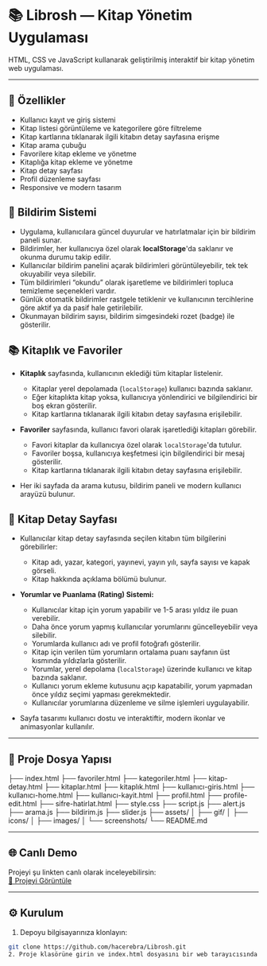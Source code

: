 # 📚 Librosh — Kitap Yönetim Uygulaması
HTML, CSS ve JavaScript kullanarak geliştirilmiş interaktif bir kitap yönetim web uygulaması.

---

## 🚀 Özellikler
- Kullanıcı kayıt ve giriş sistemi
- Kitap listesi görüntüleme ve kategorilere göre filtreleme
- Kitap kartlarına tıklanarak ilgili kitabın detay sayfasına erişme
- Kitap arama çubuğu
- Favorilere kitap ekleme ve yönetme
- Kitaplığa kitap ekleme ve yönetme
- Kitap detay sayfası
- Profil düzenleme sayfası
- Responsive ve modern tasarım

## 🔔 Bildirim Sistemi
- Uygulama, kullanıcılara güncel duyurular ve hatırlatmalar için bir bildirim paneli sunar.
- Bildirimler, her kullanıcıya özel olarak **localStorage**'da saklanır ve okunma durumu takip edilir.
- Kullanıcılar bildirim panelini açarak bildirimleri görüntüleyebilir, tek tek okuyabilir veya silebilir.
- Tüm bildirimleri “okundu” olarak işaretleme ve bildirimleri topluca temizleme seçenekleri vardır.
- Günlük otomatik bildirimler rastgele tetiklenir ve kullanıcının tercihlerine göre aktif ya da pasif hale getirilebilir.
- Okunmayan bildirim sayısı, bildirim simgesindeki rozet (badge) ile gösterilir.

## 📚 Kitaplık ve Favoriler
- **Kitaplık** sayfasında, kullanıcının eklediği tüm kitaplar listelenir.
  - Kitaplar yerel depolamada (`localStorage`) kullanıcı bazında saklanır.
  - Eğer kitaplıkta kitap yoksa, kullanıcıya yönlendirici ve bilgilendirici bir boş ekran gösterilir.
  - Kitap kartlarına tıklanarak ilgili kitabın detay sayfasına erişilebilir.

- **Favoriler** sayfasında, kullanıcı favori olarak işaretlediği kitapları görebilir.
  - Favori kitaplar da kullanıcıya özel olarak `localStorage`'da tutulur.
  - Favoriler boşsa, kullanıcıya keşfetmesi için bilgilendirici bir mesaj gösterilir.
  - Kitap kartlarına tıklanarak ilgili kitabın detay sayfasına erişilebilir.
- Her iki sayfada da arama kutusu, bildirim paneli ve modern kullanıcı arayüzü bulunur.

## 📖 Kitap Detay Sayfası

- Kullanıcılar kitap detay sayfasında seçilen kitabın tüm bilgilerini görebilirler:
  - Kitap adı, yazar, kategori, yayınevi, yayın yılı, sayfa sayısı ve kapak görseli.
  - Kitap hakkında açıklama bölümü bulunur.

- **Yorumlar ve Puanlama (Rating) Sistemi:**
  - Kullanıcılar kitap için yorum yapabilir ve 1-5 arası yıldız ile puan verebilir.
  - Daha önce yorum yapmış kullanıcılar yorumlarını güncelleyebilir veya silebilir.
  - Yorumlarda kullanıcı adı ve profil fotoğrafı gösterilir.
  - Kitap için verilen tüm yorumların ortalama puanı sayfanın üst kısmında yıldızlarla gösterilir.
  - Yorumlar, yerel depolama (`localStorage`) üzerinde kullanıcı ve kitap bazında saklanır.
  - Kullanıcı yorum ekleme kutusunu açıp kapatabilir, yorum yapmadan önce yıldız seçimi yapması gerekmektedir.
  - Kullanıcılar yorumlarına düzenleme ve silme işlemleri uygulayabilir.
  
- Sayfa tasarımı kullanıcı dostu ve interaktiftir, modern ikonlar ve animasyonlar kullanılır.

---

## 📂 Proje Dosya Yapısı
├── index.html
├── favoriler.html
├── kategoriler.html
├── kitap-detay.html
├── kitaplar.html
├── kitaplık.html
├── kullanıcı-giris.html
├── kullanıcı-home.html
├── kullanıcı-kayit.html
├── profil.html
├── profile-edit.html
├── sifre-hatirlat.html
├── style.css
├── script.js
├── alert.js
├── arama.js
├── bildirim.js
├── slider.js
├── assets/
│ ├── gif/
│ ├── icons/
│ ├── images/
│ └── screenshots/
└── README.md

---

## 🌐 Canlı Demo
Projeyi şu linkten canlı olarak inceleyebilirsin:  
[📎 Projeyi Görüntüle](https://hacerebra.github.io/Librosh/)

---

## ⚙️ Kurulum
1. Depoyu bilgisayarınıza klonlayın:
```bash
git clone https://github.com/hacerebra/Librosh.git
2. Proje klasörüne girin ve index.html dosyasını bir web tarayıcısında açın.

